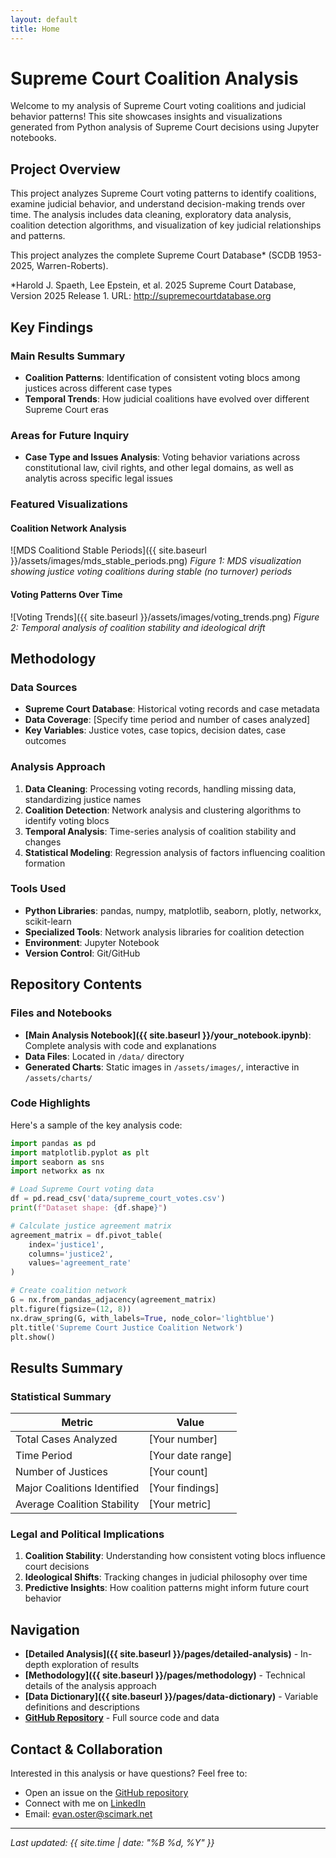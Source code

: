 ```yaml
---
layout: default
title: Home
--- 
```


# Supreme Court Coalition Analysis

Welcome to my analysis of Supreme Court voting coalitions and judicial behavior patterns! This site showcases insights and visualizations generated from Python analysis of Supreme Court decisions using Jupyter notebooks.

## Project Overview

This project analyzes Supreme Court voting patterns to identify coalitions, examine judicial behavior, and understand decision-making trends over time. The analysis includes data cleaning, exploratory data analysis, coalition detection algorithms, and visualization of key judicial relationships and patterns.

This project analyzes the complete Supreme Court Database* (SCDB 1953-2025, Warren-Roberts).

*Harold J. Spaeth, Lee Epstein, et al. 2025 Supreme Court Database, Version 2025 Release 1. URL: http://supremecourtdatabase.org

## Key Findings

### Main Results Summary

- **Coalition Patterns**: Identification of consistent voting blocs among justices across different case types
- **Temporal Trends**: How judicial coalitions have evolved over different Supreme Court eras

### Areas for Future Inquiry

- **Case Type and Issues Analysis**: Voting behavior variations across constitutional law, civil rights, and other legal domains, as well as analytis across specific legal issues

### Featured Visualizations

#### Coalition Network Analysis
![MDS Coalitiond Stable Periods]({{ site.baseurl }}/assets/images/mds_stable_periods.png)
*Figure 1: MDS visualization showing justice voting coalitions during stable (no turnover) periods*

#### Voting Patterns Over Time
![Voting Trends]({{ site.baseurl }}/assets/images/voting_trends.png)
*Figure 2: Temporal analysis of coalition stability and ideological drift*

<!--## Interactive Analysis-->
<!--   -->
<!--For interactive charts and detailed exploration:-->
<!--    -->
<!--<div style="width: 100%; height: 600px; border: 1px solid #ddd; margin: 20px 0;"> -->
<!--  <iframe src="{{ site.baseurl }}/assets/charts/interactive_chart.html" -->
 <!--         width="100%" height="100%" frameborder="0">-->
 <!--   <p>Your browser does not support iframes. <a href="{{ site.baseurl }}/assets/charts/interactive_chart.html">View the--> <!--interactive chart here</a>.</p>-->
  <!--</iframe>-->
<!--</div>-->

## Methodology

### Data Sources
- **Supreme Court Database**: Historical voting records and case metadata
- **Data Coverage**: [Specify time period and number of cases analyzed]
- **Key Variables**: Justice votes, case topics, decision dates, case outcomes

### Analysis Approach
1. **Data Cleaning**: Processing voting records, handling missing data, standardizing justice names
2. **Coalition Detection**: Network analysis and clustering algorithms to identify voting blocs
3. **Temporal Analysis**: Time-series analysis of coalition stability and changes
4. **Statistical Modeling**: Regression analysis of factors influencing coalition formation

### Tools Used
- **Python Libraries**: pandas, numpy, matplotlib, seaborn, plotly, networkx, scikit-learn
- **Specialized Tools**: Network analysis libraries for coalition detection
- **Environment**: Jupyter Notebook
- **Version Control**: Git/GitHub

## Repository Contents

### Files and Notebooks
- **[Main Analysis Notebook]({{ site.baseurl }}/your_notebook.ipynb)**: Complete analysis with code and explanations
- **Data Files**: Located in `/data/` directory
- **Generated Charts**: Static images in `/assets/images/`, interactive in `/assets/charts/`

### Code Highlights

Here's a sample of the key analysis code:

```python
import pandas as pd
import matplotlib.pyplot as plt
import seaborn as sns
import networkx as nx

# Load Supreme Court voting data
df = pd.read_csv('data/supreme_court_votes.csv')
print(f"Dataset shape: {df.shape}")

# Calculate justice agreement matrix
agreement_matrix = df.pivot_table(
    index='justice1', 
    columns='justice2', 
    values='agreement_rate'
)

# Create coalition network
G = nx.from_pandas_adjacency(agreement_matrix)
plt.figure(figsize=(12, 8))
nx.draw_spring(G, with_labels=True, node_color='lightblue')
plt.title('Supreme Court Justice Coalition Network')
plt.show()
```

## Results Summary

### Statistical Summary

| Metric | Value |
|--------|-------|
| Total Cases Analyzed | [Your number] |
| Time Period | [Your date range] |
| Number of Justices | [Your count] |
| Major Coalitions Identified | [Your findings] |
| Average Coalition Stability | [Your metric] |

### Legal and Political Implications

1. **Coalition Stability**: Understanding how consistent voting blocs influence court decisions
2. **Ideological Shifts**: Tracking changes in judicial philosophy over time  
3. **Predictive Insights**: How coalition patterns might inform future court behavior

## Navigation

- **[Detailed Analysis]({{ site.baseurl }}/pages/detailed-analysis)** - In-depth exploration of results
- **[Methodology]({{ site.baseurl }}/pages/methodology)** - Technical details of the analysis approach
- **[Data Dictionary]({{ site.baseurl }}/pages/data-dictionary)** - Variable definitions and descriptions
- **[GitHub Repository](https://github.com/evanoster/supreme-court-coalition-analysis)** - Full source code and data

## Contact & Collaboration

Interested in this analysis or have questions? Feel free to:
- Open an issue on the [GitHub repository](https://github.com/evanoster/supreme-court-coalition-analysis/issues)
- Connect with me on [LinkedIn](https://linkedin.com/in/evanoster)
- Email: evan.oster@scimark.net

---

*Last updated: {{ site.time | date: "%B %d, %Y" }}*
<!-- *Last updated: {{ site.time | date: "%B %d, %Y" }}* -->
